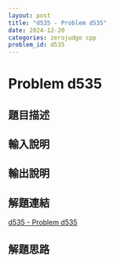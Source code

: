 ```yaml
---
layout: post
title: "d535 - Problem d535"
date: 2024-12-20
categories: zerojudge cpp
problem_id: d535
---
```


# Problem d535

## 題目描述



## 輸入說明



## 輸出說明



## 解題連結

[d535 - Problem d535](https://zerojudge.tw/ShowProblem?problemid=d535)

## 解題思路

